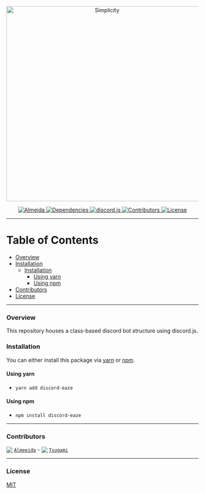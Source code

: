 <p align="center">
  <a title="Simplicity Discord server" href="https://discord.gg/jZ9Ja8d" target="_blank">
    <img src="https://i.imgur.com/dnwEZhc.png" width="512" alt="Simplicity" />
  </a>
</p>
<p align="center">
  <a title="Code Style" href="https://github.com/airbnb/javascript/tree/master/packages/eslint-config-airbnb" target="_blank">
    <img src="https://img.shields.io/badge/code%20style-airbnb-brightgreen.svg?style=flat-square" alt="Almeida">
  </a>
  <a title="Dependencies" href="https://david-dm.org/Simplicity/discord-eaze" target="_blank">
    <img src="https://david-dm.org/Simplicity/discord-eaze.svg?style=flat-square" alt="Dependencies">
  </a>
  <a title="Library" target="_blank" href="https://discord.js.org/#/">
    <img src="https://img.shields.io/badge/library-discord.js-blue.svg?style=flat-square" alt="discord.js">
  </a>
  <a title="Contributors" href="https://github.com/Simplicity/discord-eaze/contributors" target="_blank">
    <img src="https://img.shields.io/github/contributors/Simplicity/discord-eaze.svg?style=flat-square" alt="Contributors" />
  </a>
  <a title="License" href="https://github.com/Simplicity/discord-eaze/blob/master/LICENSE" target="_blank">
    <img src="https://img.shields.io/github/license/Simplicity/discord-eaze.svg?style=flat-square" alt="License" />
  </a>
</p>

** **

# Table of Contents

- [Overview](#overview)
- [Installation](#installation)
  - [Installation](#installation)
    - [Using yarn](#using-yarn)
    - [Using npm](#using-npm)
- [Contributors](#contributors)
- [License](#license)
** **

### Overview

This repository houses a class-based discord bot structure using discord.js. 

### Installation

You can either install this package via [yarn](#using-yarn) or [npm](#using-npm). 

#### Using yarn

- `yarn add discord-eaze`

#### Using npm

- `npm install discord-eaze`

** **

### Contributors

<div>
  <img src="https://avatars1.githubusercontent.com/u/42935195?v=4&size=20" style="vertical-align:bottom;" />
  <a href="https://github.com/Almeeida"><code>Almeeida</code></a>
  <span> - </span>
  <img src="https://avatars2.githubusercontent.com/u/27602189?v=4&size=20" style="vertical-align:bottom;" />
  <a href="https://github.com/Tsugami"><code>Tsugami</code></a>
</div>

** **

### License
[MIT](LICENSE)
